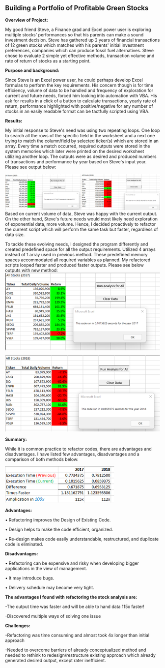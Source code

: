 ## Building a Portfolio of Profitable Green Stocks ##

**Overview of Project:**

My good friend Steve, a Finance grad and Excel power user is exploring multiple stocks&#39; performances so that his parents can make a sound investment decision. Steve has gathered up 2 years of financial transactions of 12 green stocks which matches with his parents&#39; initial investment preferences, companies which can produce fossil fuel alternatives. Steve chose to evaluate 2 simple yet effective methods, transaction volume and rate of return of stocks as a starting point.

**Purpose and background:**

Since Steve is an Excel power user, he could perhaps develop Excel formulas to perform the key requirements. His concern though is for time efficiency, volume of data to be handled and frequency of exploration for current and future needs, forced him looking into automation with VBA. His ask for results in a click of a button to calculate transactions, yearly rate of return, performance highlighted with positive/negative for any number of stocks in an easily readable format can be tactfully scripted using VBA.

**Results:**

My initial response to Steve&#39;s need was using two repeating loops. One loop to search all the rows of the specific field in the worksheet and a next one trying to match the column/field by selected ticker(s) which are stored in an array. Every time a match occurred, required outputs were stored in the system memories which later were printed on the desired worksheet utilizing another loop. The outputs were as desired and produced numbers of transactions and performance by year based on Steve&#39;s input year. Please see output below:

![abc](https://github.com/shamayun/stock-analysis/blob/main/Resources/Execution%20Time%20with%20Single%20Array.png)
Based on current volume of data, Steve was happy with the current output. On the other hand, Steve&#39;s future needs would most likely need exploration of exponential data, more volume. Hence, I decided proactively to refactor the current script which will perform the same task but faster, regardless of data size.

To tackle these evolving needs, I designed the program differently and created predefined space for all the output requirements. Utilized 4 arrays instead of 1 array used in previous method. These predefined memory spaces accommodated all required variables as planned. My refactored scripts looped faster and produced faster outputs. Please see below outputs with new method:
![All Stocks 2017](https://github.com/shamayun/stock-analysis/blob/main/Resources/VBA_Challenge_2017.png)

![All Stocks 2018](https://github.com/shamayun/stock-analysis/blob/main/Resources/VBA_Challenge_2018.png)


**Summary:**

While it is common practice to refactor codes, there are advantages and disadvantages. I have listed few advantages, disadvantages and a comparison of both methods below:

![Comparison of Methods](https://github.com/shamayun/stock-analysis/blob/main/Resources/Comparison%20of%20Scripting%20Methods.png)

**Advantages:**

• Refactoring improves the Design of Existing Code.

• Design helps to make the code efficient, organized.

• Re-design makes code easily understandable, restructured, and duplicate code is eliminated.

**Disadvantages:**

• Refactoring can be expensive and risky when developing bigger applications in the view of management.

• It may introduce bugs.

• Delivery schedule may become very tight.



**The advantages I found with refactoring the stock analysis are:**


-The output time was faster and will be able to hand data 115x faster!

-Discovered multiple ways of solving one issue


**Challenges:**

-Refactoring was time consuming and almost took 4x longer than initial approach

-Needed to overcome barriers of already conceptualized method and needed to rethink to redesign/restructure existing approach which already generated desired output, except rater inefficient.
